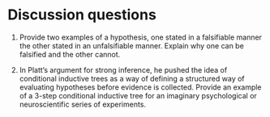 # Discussion questions

1. Provide two examples of a hypothesis, one stated in a falsifiable manner the other stated in an unfalsifiable manner. Explain why one can be falsified and the other cannot.

2. In Platt’s argument for strong inference, he pushed the idea of conditional inductive trees as a way of defining a structured way of evaluating hypotheses before evidence is collected. Provide an example of a 3-step conditional inductive tree for an imaginary psychological or neuroscientific series of experiments.
